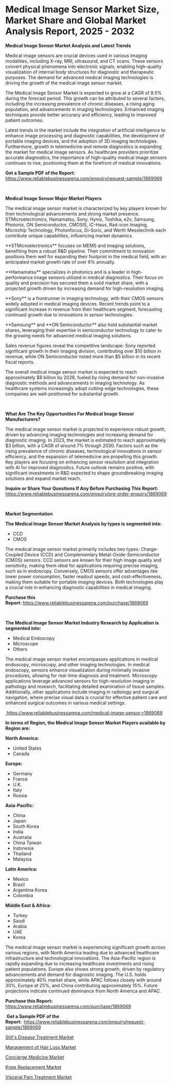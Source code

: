 <p><h1>Medical Image Sensor Market Size, Market Share and Global Market Analysis Report, 2025 - 2032</h1></p><p><strong>Medical Image Sensor Market Analysis and Latest Trends</strong></p>
<p><p>Medical image sensors are crucial devices used in various imaging modalities, including X-ray, MRI, ultrasound, and CT scans. These sensors convert physical phenomena into electronic signals, enabling high-quality visualization of internal body structures for diagnostic and therapeutic purposes. The demand for advanced medical imaging technologies is driving the growth of the medical image sensor market.</p><p>The Medical Image Sensor Market is expected to grow at a CAGR of 8.5% during the forecast period. This growth can be attributed to several factors, including the increasing prevalence of chronic diseases, a rising aging population, and advancements in imaging technologies. Enhanced imaging techniques provide better accuracy and efficiency, leading to improved patient outcomes.</p><p>Latest trends in the market include the integration of artificial intelligence to enhance image processing and diagnostic capabilities, the development of portable imaging devices, and the adoption of 3D imaging technologies. Furthermore, growth in telemedicine and remote diagnostics is expanding the market for medical image sensors. As healthcare providers prioritize accurate diagnostics, the importance of high-quality medical image sensors continues to rise, positioning them at the forefront of medical innovations.</p></p>
<p><strong>Get a Sample PDF of the Report:&nbsp;</strong> <a href="https://www.reliablebusinessarena.com/enquiry/request-sample/1869069?utm_campaign=2217&utm_medium=2&utm_source=Github&utm_content=ia&utm_term=03032025&utm_id=medical-image-sensor">https://www.reliablebusinessarena.com/enquiry/request-sample/1869069</a></p>
<p>&nbsp;</p>
<p><strong>Medical Image Sensor Major Market Players</strong></p>
<p><p>The medical image sensor market is characterized by key players known for their technological advancements and strong market presence. STMicroelectronics, Hamamatsu, Sony, Hynix, Toshiba, e2v, Samsung, Photonis, ON Semiconductor, CMOSIS, iC-Haus, Rad-icon Imaging, Microchip Technology, Photonfocus, Di-Soric, and Werth Messtechnik each contribute unique capabilities, influencing market dynamics.</p><p>**STMicroelectronics** focuses on MEMS and imaging solutions, benefiting from a robust R&D pipeline. Their commitment to innovation positions them well for expanding their footprint in the medical field, with an anticipated market growth rate of over 6% annually.</p><p>**Hamamatsu** specializes in photonics and is a leader in high-performance image sensors utilized in medical diagnostics. Their focus on quality and precision has secured them a solid market share, with a projected growth driven by increasing demand for high-resolution imaging.</p><p>**Sony** is a frontrunner in imaging technology, with their CMOS sensors widely adopted in medical imaging devices. Recent trends point to a significant increase in revenue from their healthcare segment, forecasting continued growth due to innovations in sensor technologies.</p><p>**Samsung** and **ON Semiconductor** also hold substantial market shares, leveraging their expertise in semiconductor technology to cater to the growing needs for advanced medical imaging solutions.</p><p>Sales revenue figures reveal the competitive landscape: Sony reported significant growth in their imaging division, contributing over $10 billion in revenue, while ON Semiconductor noted more than $5 billion in its recent fiscal reports.</p><p>The overall medical image sensor market is expected to reach approximately $8 billion by 2026, fueled by rising demand for non-invasive diagnostic methods and advancements in imaging technology. As healthcare systems increasingly adopt cutting-edge technologies, these companies are well-positioned for substantial growth.</p></p>
<p>&nbsp;</p>
<p><strong>What Are The Key Opportunities For Medical Image Sensor Manufacturers?</strong></p>
<p><p>The medical image sensor market is projected to experience robust growth, driven by advancing imaging technologies and increasing demand for diagnostic imaging. In 2023, the market is estimated to reach approximately $3 billion, with a CAGR of around 7% through 2030. Factors such as the rising prevalence of chronic diseases, technological innovations in sensor efficiency, and the expansion of telemedicine are propelling this growth. Key players are focusing on enhancing sensor resolution and integration with AI for improved diagnostics. Future outlook remains positive, with significant investments in R&D expected to shape groundbreaking imaging solutions and expand market reach.</p></p>
<p><strong>Inquire or Share Your Questions If Any Before Purchasing This Report:</strong> <a href="https://www.reliablebusinessarena.com/enquiry/pre-order-enquiry/1869069?utm_campaign=2217&utm_medium=2&utm_source=Github&utm_content=ia&utm_term=03032025&utm_id=medical-image-sensor">https://www.reliablebusinessarena.com/enquiry/pre-order-enquiry/1869069</a></p>
<p>&nbsp;</p>
<p><strong>Market Segmentation</strong></p>
<p><strong>The Medical Image Sensor Market Analysis by types is segmented into:</strong></p>
<p><ul><li>CCD</li><li>CMOS</li></ul></p>
<p><p>The medical image sensor market primarily includes two types: Charge-Coupled Device (CCD) and Complementary Metal-Oxide-Semiconductor (CMOS) sensors. CCD sensors are known for their high image quality and sensitivity, making them ideal for applications requiring precise imaging, such as in endoscopy. Conversely, CMOS sensors offer advantages like lower power consumption, faster readout speeds, and cost-effectiveness, making them suitable for portable imaging devices. Both technologies play a crucial role in enhancing diagnostic capabilities in medical imaging.</p></p>
<p><strong>Purchase this Report:&nbsp;</strong><a href="https://www.reliablebusinessarena.com/purchase/1869069?utm_campaign=2217&utm_medium=2&utm_source=Github&utm_content=ia&utm_term=03032025&utm_id=medical-image-sensor">https://www.reliablebusinessarena.com/purchase/1869069</a></p>
<p>&nbsp;</p>
<p><strong>The Medical Image Sensor Market Industry Research by Application is segmented into:</strong></p>
<p><ul><li>Medical Endoscopy</li><li>Microscope</li><li>Others</li></ul></p>
<p><p>The medical image sensor market encompasses applications in medical endoscopy, microscopy, and other imaging technologies. In medical endoscopy, sensors enhance visualization during minimally invasive procedures, allowing for real-time diagnosis and treatment. Microscopy applications leverage advanced sensors for high-resolution imaging in pathology and research, facilitating detailed examination of tissue samples. Additionally, other applications include imaging in radiology and surgical navigation, where precise visual data is crucial for effective patient care and enhanced surgical outcomes in various medical settings.</p></p>
<p><a href="https://www.reliablebusinessarena.com/medical-image-sensor-r1869069?utm_campaign=2217&utm_medium=2&utm_source=Github&utm_content=ia&utm_term=03032025&utm_id=medical-image-sensor">&nbsp;https://www.reliablebusinessarena.com/medical-image-sensor-r1869069</a></p>
<p><strong>In terms of Region, the Medical Image Sensor Market Players available by Region are:</strong></p>
<p>
    <p> <strong> North America: </strong>
        <ul>
            <li>United States</li>
            <li>Canada</li>
        </ul>
        </p> 
    <p> <strong> Europe: </strong>
        <ul>
            <li>Germany</li>
            <li>France</li>
            <li>U.K.</li>
            <li>Italy</li>
            <li>Russia</li>
        </ul>
        </p> 
    <p> <strong> Asia-Pacific: </strong>
        <ul>
            <li>China</li>
            <li>Japan</li>
            <li>South Korea</li>
            <li>India</li>
            <li>Australia</li>
            <li>China Taiwan</li>
            <li>Indonesia</li>
            <li>Thailand</li>
            <li>Malaysia</li>
        </ul>
        </p> 
    <p> <strong> Latin America: </strong>
        <ul>
            <li>Mexico</li>
            <li>Brazil</li>
            <li>Argentina Korea</li>
            <li>Colombia</li>
        </ul>
        </p> 
    <p> <strong> Middle East & Africa: </strong>
        <ul>
            <li>Turkey</li>
            <li>Saudi</li>
            <li>Arabia</li>
            <li>UAE</li>
            <li>Korea</li>
        </ul>
    </p>
    </p>
<p><p>The medical image sensor market is experiencing significant growth across various regions, with North America leading due to advanced healthcare infrastructure and technological innovations. The Asia-Pacific region is rapidly expanding due to increasing healthcare investments and rising patient populations. Europe also shows strong growth, driven by regulatory advancements and demand for diagnostic imaging. The U.S. holds approximately 40% market share, while APAC follows closely with around 30%, Europe at 25%, and China contributing approximately 15%. Future projections indicate continued dominance from North America and APAC.</p></p>
<p><strong>Purchase this Report: </strong><a href="https://www.reliablebusinessarena.com/purchase/1869069?utm_campaign=2217&utm_medium=2&utm_source=Github&utm_content=ia&utm_term=03032025&utm_id=medical-image-sensor">https://www.reliablebusinessarena.com/purchase/1869069</a></p>
<p>&nbsp;<strong>Get a Sample PDF of the Report:&nbsp;&nbsp;</strong><a href="https://www.reliablebusinessarena.com/enquiry/request-sample/1869069?utm_campaign=2217&utm_medium=2&utm_source=Github&utm_content=ia&utm_term=03032025&utm_id=medical-image-sensor">https://www.reliablebusinessarena.com/enquiry/request-sample/1869069</a></p>
<p><strong></strong></p>
<p><p><a href="https://github.com/duscarajlha/Market-Research-Report-List-1/blob/main/stills-disease-treatment-market.md?utm_campaign=2217&utm_medium=2&utm_source=Github&utm_content=ia&utm_term=03032025&utm_id=medical-image-sensor">Still's Disease Treatment Market</a></p><p><a href="https://github.com/lalolatiot/Market-Research-Report-List-1/blob/main/management-of-hair-loss-market.md?utm_campaign=2217&utm_medium=2&utm_source=Github&utm_content=ia&utm_term=03032025&utm_id=medical-image-sensor">Management of Hair Loss Market</a></p><p><a href="https://github.com/zurubting/Market-Research-Report-List-1/blob/main/concierge-medicine-market.md?utm_campaign=2217&utm_medium=2&utm_source=Github&utm_content=ia&utm_term=03032025&utm_id=medical-image-sensor">Concierge Medicine Market</a></p><p><a href="https://github.com/ternainglin/Market-Research-Report-List-1/blob/main/knee-replacement-market.md?utm_campaign=2217&utm_medium=2&utm_source=Github&utm_content=ia&utm_term=03032025&utm_id=medical-image-sensor">Knee Replacement Market</a></p><p><a href="https://github.com/ariyilmelzar/Market-Research-Report-List-1/blob/main/visceral-pain-treatment-market.md?utm_campaign=2217&utm_medium=2&utm_source=Github&utm_content=ia&utm_term=03032025&utm_id=medical-image-sensor">Visceral Pain Treatment Market</a></p></p>